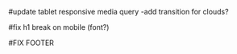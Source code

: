 #update tablet responsive media query
  -add transition for clouds?

#fix h1 break on mobile (font?)

#FIX FOOTER
